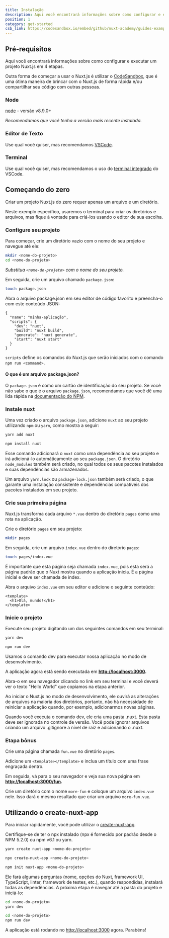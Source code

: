 ```yaml
---
title: Instalação
description: Aqui você encontrará informações sobre como configurar e executar um projeto Nuxt.js em 4 etapas.
position: 1
category: get-started
csb_link: https://codesandbox.io/embed/github/nuxt-academy/guides-examples/tree/master/01_get_started/01_installation?fontsize=14&hidenavigation=1&theme=dark
---
```


## Pré-requisitos

Aqui você encontrará informações sobre como configurar e executar um projeto Nuxt.js em 4 etapas.

<base-alert type="info">

Outra forma de começar a usar o Nuxt.js é utilizar o [CodeSandbox](https://template.nuxtjs.org), que é uma ótima maneira de brincar com o Nuxt.js de forma rápida e/ou compartilhar seu código com outras pessoas.

</base-alert>

### Node

[node](https://nodejs.org/en/download/) - versão v8.9.0+

_Recomendamos que você tenha a versão mais recente instalada._

### Editor de Texto

Use qual você quiser, mas recomendamos [VSCode](https://code.visualstudio.com/).

### Terminal

Use qual você quiser, mas recomendamos o uso do [terminal integrado](https://code.visualstudio.com/docs/editor/integrated-terminal) do VSCode.

## Começando do zero

Criar um projeto Nuxt.js do zero requer apenas um arquivo e um diretório.

Neste exemplo específico, usaremos o terminal para criar os diretórios e arquivos, mas fique à vontade para criá-los usando o editor de sua escolha.

### Configure seu projeto

Para começar, crie um diretório vazio com o nome do seu projeto e navegue até ele:

```bash
mkdir <nome-do-projeto>
cd <nome-do-projeto>
```

_Substitua `<nome-do-projeto>` com o nome do seu projeto._

Em seguida, crie um arquivo chamado `package.json`:

```bash
touch package.json
```

Abra o arquivo package.json em seu editor de código favorito e preencha-o com este conteúdo JSON:

```json{}[package.json]
{
  "name": "minha-aplicação",
  "scripts": {
    "dev": "nuxt",
    "build": "nuxt build",
    "generate": "nuxt generate",
    "start": "nuxt start"
  }
}
```

`scripts` define os comandos do Nuxt.js que serão iniciados com o comando `npm run <command>`.

#### **O que é um arquivo package.json?**

O `package.json` é como um cartão de identificação do seu projeto. Se você não sabe o que é o arquivo `package.json`, recomendamos que você dê uma lida rápida na [documentação do NPM](https://docs.npmjs.com/creating-a-package-json-file).

### Instale nuxt

Uma vez criado o arquivo `package.json`, adicione `nuxt` ao seu projeto utilizando `npm` ou `yarn`, como mostra a seguir:

<code-group>
  <code-block label="Yarn" active>

```bash
yarn add nuxt
```

  </code-block>
  <code-block label="NPM">

```bash
npm install nuxt
```

  </code-block>
</code-group>

Esse comando adicionará o `nuxt` como uma dependência ao seu projeto e irá adicioná-lo automáticamente ao seu `package.json`. O diretório `node_modules` também será criado, no qual todos os seus pacotes instalados e suas dependências são armazenados.

<base-alert type="info">

Um arquivo `yarn.lock` ou `package-lock.json` também será criado, o que garante uma instalação consistente e dependências compatíveis dos pacotes instalados em seu projeto.

</base-alert>

### Crie sua primeira página

Nuxt.js transforma cada arquivo `*.vue` dentro do diretório `pages` como uma rota na aplicação.

Crie o diretório `pages` em seu projeto:

```bash
mkdir pages
```

Em seguida, crie um arquivo `index.vue` dentro do diretório `pages`:

```bash
touch pages/index.vue
```

É importante que esta página seja chamada `index.vue`, pois esta será a página padrão que o Nuxt mostra quando a aplicação inicia. É a página inicial e deve ser chamada de index.

Abra o arquivo `index.vue` em seu editor e adicione o seguinte conteúdo:

```html{}[pages/index.vue]
<template>
  <h1>Olá, mundo!</h1>
</template>
```

### Inicie o projeto

Execute seu projeto digitando um dos seguintes comandos em seu terminal:

<code-group>
  <code-block label="Yarn" active>

```bash
yarn dev
```

  </code-block>
  <code-block label="NPM">

```bash
npm run dev
```

  </code-block>
</code-group>

<base-alert type="info">

Usamos o comando dev para executar nossa aplicação no modo de desenvolvimento.

</base-alert>

A aplicação agora está sendo executada em **[http://localhost:3000](http://localhost:3000/).**

Abra-o em seu navegador clicando no link em seu terminal e você deverá ver o texto "Hello World" que copiamos na etapa anterior.

<base-alert type="info">

Ao iniciar o Nuxt.js no modo de desenvolvimento, ele ouvirá as alterações de arquivos na maioria dos diretórios, portanto, não há necessidade de reiniciar a aplicação quando, por exemplo, adicionarmos novas páginas.

</base-alert>

<base-alert type="warning">

Quando você executa o comando dev, ele cria uma pasta .nuxt. Esta pasta deve ser ignorada no controle de versão. Você pode ignorar arquivos criando um arquivo .gitignore a nível de raiz e adicionando o .nuxt.

</base-alert>

### Etapa bônus

Crie uma página chamada `fun.vue` no diretório `pages`.

Adicione um `<template></template>` e inclua um título com uma frase engraçada dentro.

Em seguida, vá para o seu navegador e veja sua nova página em **[http://localhost:3000/fun](http://localhost:3000/fun).**

<base-alert type="info">

Crie um diretório com o nome `more-fun` e coloque um arquivo `index.vue` nele. Isso dará o mesmo resultado que criar um arquivo `more-fun.vue`.

</base-alert>

<app-modal>
  <code-sandbox :src="csb_link"></code-sandbox>
</app-modal>

## Utilizando o create-nuxt-app

Para iniciar rapidamente, você pode utilizar o [create-nuxt-app](https://github.com/nuxt/create-nuxt-app).

Certifique-se de ter o npx instalado (npx é fornecido por padrão desde o NPM 5.2.0) ou npm v6.1 ou yarn.

<code-group>
  <code-block label="Yarn" active>

```bash
yarn create nuxt-app <nome-do-projeto>
```

  </code-block>
  <code-block label="NPX">

```bash
npx create-nuxt-app <nome-do-projeto>
```

  </code-block>
    <code-block label="NPM">

```bash
npm init nuxt-app <nome-do-projeto>
```

  </code-block>

</code-group>

Ele fará algumas perguntas (nome, opções do Nuxt, framework UI, TypeScript, linter, framework de testes, etc.), quando respondidas, instalará todas as dependências. A próxima etapa é navegar até a pasta do projeto e iniciá-lo:

<code-group>
  <code-block label="Yarn" active>

```bash
cd <nome-do-projeto>
yarn dev
```

  </code-block>
  <code-block label="NPM">

```bash
cd <nome-do-projeto>
npm run dev
```

  </code-block>
</code-group>

A aplicação está rodando no [http://localhost:3000](http://localhost:3000) agora. Parabéns!
